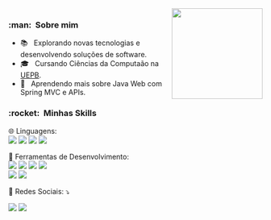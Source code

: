 <a href="https://github.com/tiduswr">
  <img height="180em" src="https://github-readme-stats.vercel.app/api?username=tiduswr&theme=dracula&show_icons=true" align="right" />
</a>
<h3> :man: &nbsp;Sobre mim </h1>

- 📚 &nbsp; Explorando novas tecnologias e desenvolvendo soluções de software.
- 🎓 &nbsp; Cursando Ciências da Computaão na <a href="https://uepb.edu.br/">UEPB</a>.
- 🌱 &nbsp; Aprendendo mais sobre Java Web com Spring MVC e APIs.

<h3> :rocket: &nbsp;Minhas Skills </h1>

<p align="left">
  🌐 Linguagens: <br>
  <img src="https://img.shields.io/badge/Java-ED8B00?style=for-the-badge&logo=java&logoColor=white"></a>
  <img src="https://img.shields.io/badge/HTML5-E34F26?style=for-the-badge&logo=html5&logoColor=white"></a>
  <img src="https://img.shields.io/badge/CSS3-1572B6?style=for-the-badge&logo=css3&logoColor=white"></a>
  <img src="https://img.shields.io/badge/MySQL-00000F?style=for-the-badge&logo=mysql&logoColor=white"></a>
</p>

<p align="left">
  💼 Ferramentas de Desenvolvimento: <br>
  <img src="https://img.shields.io/badge/Spring-6DB33F?style=for-the-badge&logo=spring&logoColor=white"></a>
  <img src="https://img.shields.io/badge/Spring_Boot-F2F4F9?style=for-the-badge&logo=spring-boot"></a>
  <img src="https://img.shields.io/badge/Bootstrap-563D7C?style=for-the-badge&logo=bootstrap&logoColor=white"></a>
  <img src="https://img.shields.io/badge/apache%20netbeans-1B6AC6?style=for-the-badge&logo=apache%20netbeans%20IDE&logoColor=white"></a>
  <br>
  <img src="https://img.shields.io/badge/IntelliJ_IDEA-000000.svg?style=for-the-badge&logo=intellij-idea&logoColor=white"></a>
  <img src="https://img.shields.io/badge/VSCode-0078D4?style=for-the-badge&logo=visual%20studio%20code&logoColor=white"></a>
</p>

<p align="left">
  💌 Redes Sociais: ⤵️
</p>

<p align="left">
  <a href="https://br.linkedin.com/in/harllemnascimento" target="_blank" alt="Linkedin">
  <img src="https://img.shields.io/badge/-Linkedin-0e76a8?style=flat-square&logo=Linkedin&logoColor=white&link=https://br.linkedin.com/in/harllemnascimento"/></a>

  <a href="https://www.instagram.com/harllem_twr/" target="_blank" alt="Instagram">
  <img src="https://img.shields.io/badge/-Instagram-DF0174?style=flat-square&labelColor=DF0174&logo=instagram&logoColor=white&link=https://www.instagram.com/harllem_twr/"/></a>
</p>
